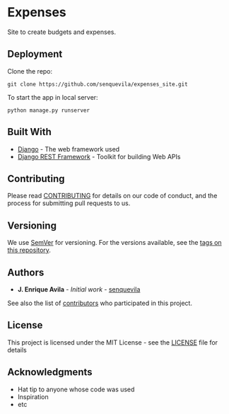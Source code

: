 # Expenses
Site to create budgets and expenses.


## Deployment
Clone the repo:
```
git clone https://github.com/senquevila/expenses_site.git
```

To start the app in local server:
```
python manage.py runserver
```

## Built With

* [Django](https://www.djangoproject.com/) - The web framework used
* [Django REST Framework](https://www.django-rest-framework.org/) - Toolkit for building Web APIs

## Contributing

Please read [CONTRIBUTING](https://gist.github.com/senquevila/expenses_site/CONTRIBUTING.md) for details on our code of conduct, and the process for submitting pull requests to us.

## Versioning

We use [SemVer](http://semver.org/) for versioning. For the versions available, see the [tags on this repository](https://github.com/senquevila/expenses_site/tags).

## Authors

* **J. Enrique Avila** - *Initial work* - [senquevila](https://github.com/senquevila)

See also the list of [contributors](https://github.com/senquevila/expenses_site/contributors) who participated in this project.

## License

This project is licensed under the MIT License - see the [LICENSE](LICENSE) file for details

## Acknowledgments

* Hat tip to anyone whose code was used
* Inspiration
* etc
